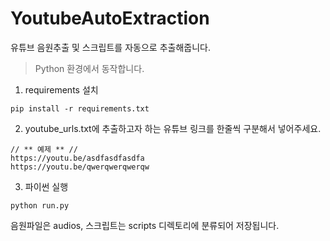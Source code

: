 # YoutubeAutoExtraction
유튜브 음원추출 및 스크립트를 자동으로 추출해줍니다.

> Python 환경에서 동작합니다.  

1. requirements 설치
```
pip install -r requirements.txt
```

2. youtube_urls.txt에 추출하고자 하는 유튜브 링크를 한줄씩 구분해서 넣어주세요.
```
// ** 예제 ** //
https://youtu.be/asdfasdfasdfa
https://youtu.be/qwerqwerqwerqw
``` 

3. 파이썬 실행
```
python run.py
```
음원파일은 audios, 스크립트는 scripts 디렉토리에 분류되어 저장됩니다.

